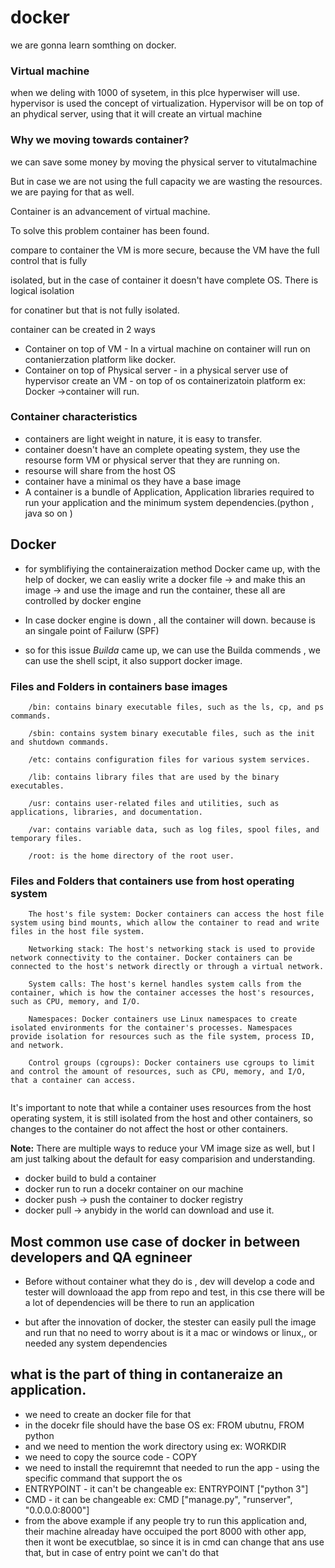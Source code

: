  # docker
 we are gonna learn somthing on docker.
### Virtual machine
when we deling with 1000 of sysetem, in this plce hyperwiser will use.
hypervisor is used the concept of virtualization. Hypervisor will  be on top of an phydical server,  using that it will create an virtual machine


### Why we moving towards container?

<p>we can save some money by moving the physical server to vitutalmachine</p>
<p>But in case we are not using the full capacity we are wasting the resources. we are paying for that as well.</p>
<p>Container is an advancement of virtual machine.</p>
<p>To solve this problem container has been found.</p>
<p>compare to container the VM is more secure, because the VM have the full control that is fully <p>isolated, but in the case of container  it doesn't have complete OS. There is logical isolation  <p>for conatiner but that is not fully isolated.</p>

<p>container can be created in 2 ways</p>

* Container on top of VM - In a virtual machine on container will run on contanierzation platform like docker.
* Container on top of Physical server - in a  physical server use of hypervisor create an VM   - on top of os containerizatoin platform ex: Docker ->container will run.

### Container  characteristics
* containers are light weight in nature, it is easy to transfer.
* container doesn't have an  complete opeating system, they use the resourse form VM or physical server that they are running on.
* resourse will share from  the host OS
* container have a minimal os they have a base image
* A container is a bundle of Application, Application libraries required to run your application and the minimum system dependencies.(python , java so on )

## Docker

* for symblifiying the containeraization  method  Docker came up, with the help of docker, we can easliy  write a docker file -> and make this an image -> and use the image and run the container, these all are controlled by docker engine 

* In case docker engine is down , all the container will down. because is an singale point of Failurw (SPF)
* so for this issue *Builda* came up,  we can use the Builda commends , we can use the shell scipt,  it also support docker image.

### Files and Folders in containers base images

```
    /bin: contains binary executable files, such as the ls, cp, and ps commands.

    /sbin: contains system binary executable files, such as the init and shutdown commands.

    /etc: contains configuration files for various system services.

    /lib: contains library files that are used by the binary executables.

    /usr: contains user-related files and utilities, such as applications, libraries, and documentation.

    /var: contains variable data, such as log files, spool files, and temporary files.

    /root: is the home directory of the root user.
```



### Files and Folders that containers use from host operating system

```
    The host's file system: Docker containers can access the host file system using bind mounts, which allow the container to read and write files in the host file system.

    Networking stack: The host's networking stack is used to provide network connectivity to the container. Docker containers can be connected to the host's network directly or through a virtual network.

    System calls: The host's kernel handles system calls from the container, which is how the container accesses the host's resources, such as CPU, memory, and I/O.

    Namespaces: Docker containers use Linux namespaces to create isolated environments for the container's processes. Namespaces provide isolation for resources such as the file system, process ID, and network.

    Control groups (cgroups): Docker containers use cgroups to limit and control the amount of resources, such as CPU, memory, and I/O, that a container can access.
    
```

It's important to note that while a container uses resources from the host operating system, it is still isolated from the host and other containers, so changes to the container do not affect the host or other containers.

**Note:** There are multiple ways to reduce your VM image size as well, but I am just talking about the default for easy comparision and understanding.


* docker build to buld a container
* docker run to run a docekr container on our machine
* docker push -> push the container to docker registry
* docker pull -> anybidy in the world can download and use it.



## Most common use case of docker in between developers and QA egnineer

* Before without container what they do is , dev will develop a code and tester will downloaad the app from repo and test, in this cse there will be a lot of dependencies will be there to run an application

* but after the innovation of docker, the stester can  easily pull the image and run that no need to worry about is it a  mac or windows or linux,, or needed any system dependencies

## what is the part of thing in  contaneraize an application.

* we need to create an docker file for that
* in the docekr file should have the base OS ex: FROM ubutnu, FROM python
* and we need to mention the work directory using ex: WORKDIR </app>
* we need to copy the source code - COPY <file name>
* we need to install the requiremnt that needed to run the app - using the specific command that support the os
* ENTRYPOINT - it can't be changeable ex: ENTRYPOINT ["python 3"]
* CMD - it can be changeable  ex: CMD ["manage.py", "runserver", "0.0.0.0:8000"]  
* from the above example if any people try to run  this application and, their machine alreaday have occuiped the port 8000 with other app, then it wont be executblae, so since it is in cmd  can change that ans use that, but in case of entry point we can't do that